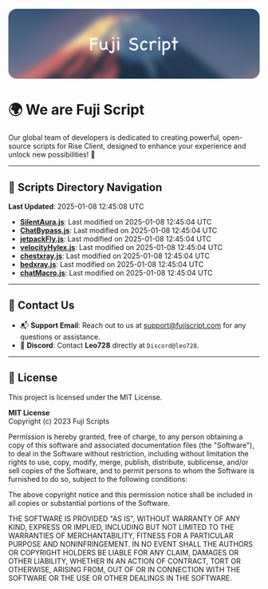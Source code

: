 ![Banner](.github/b.webp)

# 🌍 **We are Fuji Script**

Our global team of developers is dedicated to creating powerful, open-source scripts for Rise Client, designed to enhance your experience and unlock new possibilities! 🌟

---
<!-- SCRIPTS_NAVIGATION_START -->
## 📂 **Scripts Directory Navigation**

**Last Updated**: 2025-01-08 12:45:08 UTC

- **[SilentAura.js](scripts/SilentAura.js)**: Last modified on 2025-01-08 12:45:04 UTC
- **[ChatBypass.js](scripts/ChatBypass.js)**: Last modified on 2025-01-08 12:45:04 UTC
- **[jetpackFly.js](scripts/jetpackFly.js)**: Last modified on 2025-01-08 12:45:04 UTC
- **[velocityHylex.js](scripts/velocityHylex.js)**: Last modified on 2025-01-08 12:45:04 UTC
- **[chestxray.js](scripts/chestxray.js)**: Last modified on 2025-01-08 12:45:04 UTC
- **[bedxray.js](scripts/bedxray.js)**: Last modified on 2025-01-08 12:45:04 UTC
- **[chatMacro.js](scripts/chatMacro.js)**: Last modified on 2025-01-08 12:45:04 UTC

<!-- SCRIPTS_NAVIGATION_END -->

---

## 💬 **Contact Us**  
- 📬 **Support Email**: Reach out to us at [support@fujiscript.com](mailto:support@fujiscript.com) for any questions or assistance.  
- 💬 **Discord**: Contact **Leo728** directly at `Discord@leo728`.

---

## 📜 **License**

This project is licensed under the MIT License.  

**MIT License**  
Copyright (c) 2023 Fuji Scripts  

Permission is hereby granted, free of charge, to any person obtaining a copy of this software and associated documentation files (the "Software"), to deal in the Software without restriction, including without limitation the rights to use, copy, modify, merge, publish, distribute, sublicense, and/or sell copies of the Software, and to permit persons to whom the Software is furnished to do so, subject to the following conditions:  

The above copyright notice and this permission notice shall be included in all copies or substantial portions of the Software.  

THE SOFTWARE IS PROVIDED "AS IS", WITHOUT WARRANTY OF ANY KIND, EXPRESS OR IMPLIED, INCLUDING BUT NOT LIMITED TO THE WARRANTIES OF MERCHANTABILITY, FITNESS FOR A PARTICULAR PURPOSE AND NONINFRINGEMENT. IN NO EVENT SHALL THE AUTHORS OR COPYRIGHT HOLDERS BE LIABLE FOR ANY CLAIM, DAMAGES OR OTHER LIABILITY, WHETHER IN AN ACTION OF CONTRACT, TORT OR OTHERWISE, ARISING FROM, OUT OF OR IN CONNECTION WITH THE SOFTWARE OR THE USE OR OTHER DEALINGS IN THE SOFTWARE.  
